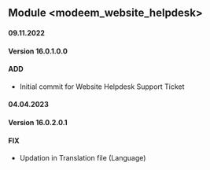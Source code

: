 ## Module <modeem_website_helpdesk>

#### 09.11.2022
#### Version 16.0.1.0.0
#### ADD
- Initial commit for Website Helpdesk Support Ticket


#### 04.04.2023
#### Version 16.0.2.0.1
#### FIX
- Updation in Translation file (Language)



